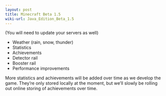 ```yaml
---
layout: post
title: Minecraft Beta 1.5
wiki-url: Java_Edition_Beta_1.5
---
```


(You will need to update your servers as well)

* Weather (rain, snow, thunder)
* Statistics
* Achievements
* Detector rail
* Booster rail
* Performance improvements

More statistics and achievements will be added over time as we develop the game.
They’re only stored locally at the moment, but we’ll slowly be rolling out online storing of achievements over time.
